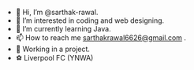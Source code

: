 - 👋 Hi, I’m @sarthak-rawal.
- 👀 I’m interested in coding and web designing.
- 🌱 I’m currently learning Java. 
- 📫 How to reach me sarthakrawal6626@gmail.com .
- 📂 Working in a project.
- ⚽ Liverpool FC (YNWA)



<!---
sarthak-rawal/sarthak-rawal is a ✨ special ✨ repository because its `README.md` (this file) appears on your GitHub profile.
You can click the Preview link to take a look at your changes.
--->
